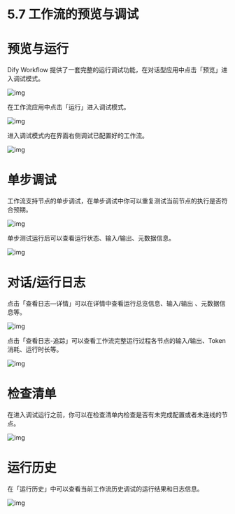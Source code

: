 # 5.7 工作流的预览与调试

# 预览与运行

Dify Workflow 提供了一套完整的运行调试功能，在对话型应用中点击「预览」进入调试模式。

![img](https://docs.dify.ai/~gitbook/image?url=https%3A%2F%2F1288284732-files.gitbook.io%2F%7E%2Ffiles%2Fv0%2Fb%2Fgitbook-x-prod.appspot.com%2Fo%2Fspaces%252FCdDIVDY6AtAz028MFT4d%252Fuploads%252FJ5uVRLkcvfsBzhm0Aexc%252Foutput.png%3Falt%3Dmedia%26token%3Dd996e327-c6d9-4b39-af41-0f8e64e39444&width=768&dpr=4&quality=100&sign=5972876b&sv=1)

在工作流应用中点击「运行」进入调试模式。

![img](https://docs.dify.ai/~gitbook/image?url=https%3A%2F%2F1288284732-files.gitbook.io%2F%7E%2Ffiles%2Fv0%2Fb%2Fgitbook-x-prod.appspot.com%2Fo%2Fspaces%252FCdDIVDY6AtAz028MFT4d%252Fuploads%252F8R91Xbnq3oAUwZb3tZYu%252Foutput%2520%281%29.png%3Falt%3Dmedia%26token%3D52fc1489-9b91-40b2-8bd8-c5fd93d6dc8e&width=768&dpr=4&quality=100&sign=82bf8a94&sv=1)

进入调试模式内在界面右侧调试已配置好的工作流。

![img](https://docs.dify.ai/~gitbook/image?url=https%3A%2F%2F1288284732-files.gitbook.io%2F%7E%2Ffiles%2Fv0%2Fb%2Fgitbook-x-prod.appspot.com%2Fo%2Fspaces%252FCdDIVDY6AtAz028MFT4d%252Fuploads%252FGI6nYUZnFWlTyTox0yzs%252Foutput%2520%282%29.png%3Falt%3Dmedia%26token%3Df8bcc6f4-47b0-4507-bb47-61e058a792fa&width=768&dpr=4&quality=100&sign=56a936b9&sv=1)

# 单步调试

工作流支持节点的单步调试，在单步调试中你可以重复测试当前节点的执行是否符合预期。

![img](https://docs.dify.ai/~gitbook/image?url=https%3A%2F%2F1288284732-files.gitbook.io%2F%7E%2Ffiles%2Fv0%2Fb%2Fgitbook-x-prod.appspot.com%2Fo%2Fspaces%252FCdDIVDY6AtAz028MFT4d%252Fuploads%252FGHkZbQP2fidfMZL50aeY%252Foutput%2520%283%29.png%3Falt%3Dmedia%26token%3D0b4171ba-ce59-4c8f-ba8d-61daf85cb280&width=768&dpr=4&quality=100&sign=5ad60099&sv=1)

单步测试运行后可以查看运行状态、输入/输出、元数据信息。

![img](https://docs.dify.ai/~gitbook/image?url=https%3A%2F%2F1288284732-files.gitbook.io%2F%7E%2Ffiles%2Fv0%2Fb%2Fgitbook-x-prod.appspot.com%2Fo%2Fspaces%252FCdDIVDY6AtAz028MFT4d%252Fuploads%252Fhum5W8I0rQ3pQnf0eLuL%252Foutput%2520%284%29.png%3Falt%3Dmedia%26token%3D953c11f1-79b6-4de9-8f2b-dd77f9485582&width=768&dpr=4&quality=100&sign=c7e6a5a5&sv=1)

# 对话/运行日志

点击「查看日志—详情」可以在详情中查看运行总览信息、输入/输出 、元数据信息等。

![img](https://docs.dify.ai/~gitbook/image?url=https%3A%2F%2F1288284732-files.gitbook.io%2F%7E%2Ffiles%2Fv0%2Fb%2Fgitbook-x-prod.appspot.com%2Fo%2Fspaces%252FCdDIVDY6AtAz028MFT4d%252Fuploads%252FYkgwuihQZ6HTfTnlUZVR%252Foutput.png%3Falt%3Dmedia%26token%3D7a43cf13-033b-4a7c-a15b-273cf5be3d45&width=768&dpr=4&quality=100&sign=fa7989c4&sv=1)

点击「查看日志-追踪」可以查看工作流完整运行过程各节点的输入/输出、Token 消耗、运行时长等。

![img](https://docs.dify.ai/~gitbook/image?url=https%3A%2F%2F1288284732-files.gitbook.io%2F%7E%2Ffiles%2Fv0%2Fb%2Fgitbook-x-prod.appspot.com%2Fo%2Fspaces%252FCdDIVDY6AtAz028MFT4d%252Fuploads%252FpBJeX415QhNf4PbTVmeJ%252Foutput%2520%281%29.png%3Falt%3Dmedia%26token%3Dcc8ad1d2-f789-45dc-ae55-69aaf6790124&width=768&dpr=4&quality=100&sign=9da6d320&sv=1)

# 检查清单

在进入调试运行之前，你可以在检查清单内检查是否有未完成配置或者未连线的节点。

![img](https://docs.dify.ai/~gitbook/image?url=https%3A%2F%2F1288284732-files.gitbook.io%2F%7E%2Ffiles%2Fv0%2Fb%2Fgitbook-x-prod.appspot.com%2Fo%2Fspaces%252FCdDIVDY6AtAz028MFT4d%252Fuploads%252FyL5zv9FjZT9SfzHGVrGr%252Foutput%2520%282%29.png%3Falt%3Dmedia%26token%3D0196c340-6dbf-4062-8856-1b1294a024fb&width=768&dpr=4&quality=100&sign=f1da07f9&sv=1)

# 运行历史

在「运行历史」中可以查看当前工作流历史调试的运行结果和日志信息。

![img](https://docs.dify.ai/~gitbook/image?url=https%3A%2F%2F1288284732-files.gitbook.io%2F%7E%2Ffiles%2Fv0%2Fb%2Fgitbook-x-prod.appspot.com%2Fo%2Fspaces%252FCdDIVDY6AtAz028MFT4d%252Fuploads%252FWSXWn0xLkVVMifrmYjnh%252Foutput%2520%283%29.png%3Falt%3Dmedia%26token%3D9f65ecae-9e74-4be6-811f-ac3d955ca589&width=768&dpr=4&quality=100&sign=b3ab467a&sv=1)

